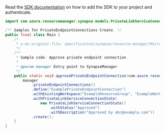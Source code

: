 Read the [SDK documentation](https://github.com/Azure/azure-sdk-for-java/blob/azure-resourcemanager-synapse_1.0.0-beta.2/sdk/synapse/azure-resourcemanager-synapse/README.md) on how to add the SDK to your project and authenticate.

```java
import com.azure.resourcemanager.synapse.models.PrivateLinkServiceConnectionState;

/** Samples for PrivateEndpointConnections Create. */
public final class Main {
    /*
     * x-ms-original-file: specification/synapse/resource-manager/Microsoft.Synapse/stable/2021-06-01/examples/ApprovePrivateEndpointConnection.json
     */
    /**
     * Sample code: Approve private endpoint connection.
     *
     * @param manager Entry point to SynapseManager.
     */
    public static void approvePrivateEndpointConnection(com.azure.resourcemanager.synapse.SynapseManager manager) {
        manager
            .privateEndpointConnections()
            .define("ExamplePrivateEndpointConnection")
            .withExistingWorkspace("ExampleResourceGroup", "ExampleWorkspace")
            .withPrivateLinkServiceConnectionState(
                new PrivateLinkServiceConnectionState()
                    .withStatus("Approved")
                    .withDescription("Approved by abc@example.com"))
            .create();
    }
}
```
